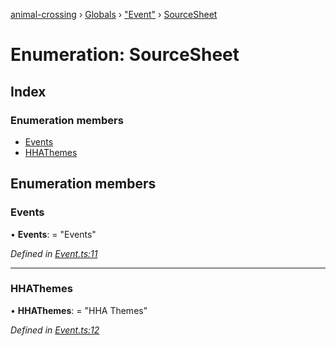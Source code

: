 [animal-crossing](../README.md) › [Globals](../globals.md) › ["Event"](../modules/_event_.md) › [SourceSheet](_event_.sourcesheet.md)

# Enumeration: SourceSheet

## Index

### Enumeration members

* [Events](_event_.sourcesheet.md#events)
* [HHAThemes](_event_.sourcesheet.md#hhathemes)

## Enumeration members

###  Events

• **Events**: = "Events"

*Defined in [Event.ts:11](https://github.com/Norviah/animal-crossing/blob/4071e19/module/types/Event.ts#L11)*

___

###  HHAThemes

• **HHAThemes**: = "HHA Themes"

*Defined in [Event.ts:12](https://github.com/Norviah/animal-crossing/blob/4071e19/module/types/Event.ts#L12)*
